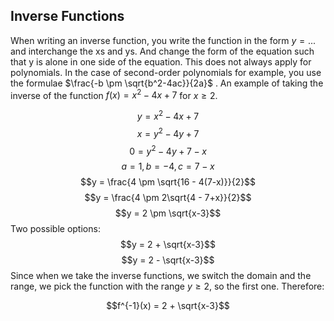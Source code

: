 ## Inverse Functions

When writing an inverse function, you write the function in the form  $y = ...$ and interchange the xs and ys. And change the form of the equation such that y is alone in one side of the equation. This does not always apply for polynomials. In the case of second-order polynomials for example, you use the formulae $\frac{-b \pm \sqrt{b^2-4ac}}{2a}$ . An  example of taking the inverse of the function $f(x) = x^2 - 4x + 7$ for $x \ge 2$.

$$y = x^2 - 4x + 7$$
$$x = y^2 - 4y + 7$$
$$0 = y^2 - 4y + 7 - x$$ 
$$a=1, b=-4, c=7-x$$
$$y = \frac{4 \pm \sqrt{16 - 4(7-x)}}{2}$$
$$y = \frac{4 \pm 2\sqrt{4 - 7+x}}{2}$$
$$y = 2 \pm \sqrt{x-3}$$
Two possible options:
$$y = 2 + \sqrt{x-3}$$
$$y = 2 - \sqrt{x-3}$$
Since when we take the inverse functions, we switch the domain and the range, we pick the function with the range $y \ge 2$, so the first one. Therefore:

$$f^{-1}(x) = 2 + \sqrt{x-3}$$
